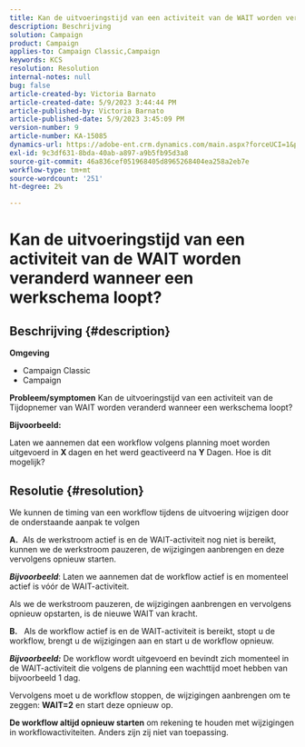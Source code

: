 ```yaml
---
title: Kan de uitvoeringstijd van een activiteit van de WAIT worden veranderd wanneer een werkschema loopt?
description: Beschrijving
solution: Campaign
product: Campaign
applies-to: Campaign Classic,Campaign
keywords: KCS
resolution: Resolution
internal-notes: null
bug: false
article-created-by: Victoria Barnato
article-created-date: 5/9/2023 3:44:44 PM
article-published-by: Victoria Barnato
article-published-date: 5/9/2023 3:45:09 PM
version-number: 9
article-number: KA-15085
dynamics-url: https://adobe-ent.crm.dynamics.com/main.aspx?forceUCI=1&pagetype=entityrecord&etn=knowledgearticle&id=86dea067-80ee-ed11-8849-6045bd0065b6
exl-id: 9c3df631-8bda-40ab-a897-a9b5fb95d3a8
source-git-commit: 46a836cef051968405d8965268404ea258a2eb7e
workflow-type: tm+mt
source-wordcount: '251'
ht-degree: 2%

---
```


# Kan de uitvoeringstijd van een activiteit van de WAIT worden veranderd wanneer een werkschema loopt?

## Beschrijving {#description}

<b>Omgeving</b>
- Campaign Classic
- Campaign


<b>Probleem/symptomen</b>
Kan de uitvoeringstijd van een activiteit van de Tijdopnemer van WAIT worden veranderd wanneer een werkschema loopt?

<b>Bijvoorbeeld:</b>

Laten we aannemen dat een workflow volgens planning moet worden uitgevoerd in <b>X </b>dagen en het werd geactiveerd na <b>Y</b> Dagen. Hoe is dit mogelijk?




## Resolutie {#resolution}


We kunnen de timing van een workflow tijdens de uitvoering wijzigen door de onderstaande aanpak te volgen

<b>A.</b>  Als de werkstroom actief is en de WAIT-activiteit nog niet is bereikt, kunnen we de werkstroom pauzeren, de wijzigingen aanbrengen en deze vervolgens opnieuw starten.

<b>*Bijvoorbeeld</b>*: Laten we aannemen dat de workflow actief is en momenteel actief is vóór de WAIT-activiteit.

Als we de werkstroom pauzeren, de wijzigingen aanbrengen en vervolgens opnieuw opstarten, is de nieuwe WAIT van kracht.

<b>B.</b>   Als de workflow actief is en de WAIT-activiteit is bereikt, stopt u de workflow, brengt u de wijzigingen aan en start u de workflow opnieuw.

<b>*Bijvoorbeeld:</b>* De workflow wordt uitgevoerd en bevindt zich momenteel in de WAIT-activiteit die volgens de planning een wachttijd moet hebben van bijvoorbeeld 1 dag.

Vervolgens moet u de workflow stoppen, de wijzigingen aanbrengen om te zeggen: <b>WAIT=2</b> en start deze opnieuw op.

<b>De workflow altijd opnieuw starten</b> om rekening te houden met wijzigingen in workflowactiviteiten. Anders zijn zij niet van toepassing.
